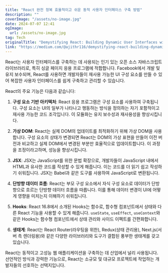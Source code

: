 ```yaml
---
title: "React 완전 정복 효율적이고 쉬운 동적 사용자 인터페이스 구축 방법"
description: ""
coverImage: "/assets/no-image.jpg"
date: 2024-07-07 12:41
ogImage: 
  url: /assets/no-image.jpg
tag: Tech
originalTitle: "Demystifying React: Building Dynamic User Interfaces with Efficiency and Ease"
link: "https://medium.com/@ajithr116/demystifying-react-building-dynamic-user-interfaces-with-efficiency-and-ease-46f5a94d5642"
---
```



React는 사용자 인터페이스를 구축하는 데 사용되는 인기 있는 오픈 소스 자바스크립트 라이브러리로, 특히 싱글 페이지 응용 프로그램에 적합합니다. Facebook에서 개발 및 유지 보수되며, React를 사용하면 개발자들이 재사용 가능한 UI 구성 요소를 만들 수 있어 복잡한 사용자 인터페이스를 쉽게 구축하고 관리할 수 있습니다.

React의 주요 기능은 다음과 같습니다:

1. **구성 요소 기반 아키텍처**: React 응용 프로그램은 구성 요소를 사용하여 구축됩니다. 구성 요소는 UI의 일부가 나타나고 행동하는 방식을 정의하는 자기 포함적이고 재사용 가능한 코드 조각입니다. 이 모듈화는 유지 보수성과 재사용성을 향상시킵니다.

2. **가상 DOM**: React는 실제 DOM의 업데이트를 최적화하기 위해 가상 DOM을 사용합니다. 구성 요소의 상태가 변경되면 React는 DOM의 가상 표현을 만들어 이전 버전과 비교하고 실제 DOM에서 변경된 부분만 효율적으로 업데이트합니다. 이 과정을 조정이라고하며, 성능을 향상시킵니다.

<div class="content-ad"></div>

3. **JSX**: JSX는 JavaScript를 위한 문법 확장으로, 개발자들이 JavaScript 내에서 HTML과 유사한 코드를 작성할 수 있게 해줍니다. 이는 코드를 더 읽기 쉽고 작성하기 쉬워집니다. JSX는 Babel과 같은 도구를 사용하여 JavaScript로 변환됩니다.

4. **단방향 데이터 흐름**: React는 부모 구성 요소에서 자식 구성 요소로 데이터가 단방향으로 흐르는 단방향 데이터 흐름을 따릅니다. 이를 통해 데이터 변경이 UI에 어떻게 영향을 미치는지 이해하기 쉬워집니다.

5. **Hooks**: React 16.8에서 소개된 Hooks는 함수로, 함수형 컴포넌트에서 상태와 다른 React 기능을 사용할 수 있게 해줍니다. `useState`, `useEffect`, `useContext`와 같은 Hooks는 함수형 컴포넌트에서 상태 관리와 사이드 이펙트를 간편화합니다.

6. **생태계**: React는 React Router(라우팅을 위한), Redux(상태 관리용), Next.js(서버 측 렌더링용)와 같은 다양한 라이브러리와 도구가 결합된 풍부한 생태계를 갖고 있습니다.

<div class="content-ad"></div>

React는 동적이고 고성능 웹 애플리케이션을 구축하는 데 산업에서 널리 사용됩니다. 선언적인 방식과 강력한 기능으로, React는 소규모 및 대규모 프로젝트에 작업하는 개발자들의 선호하는 선택지입니다.